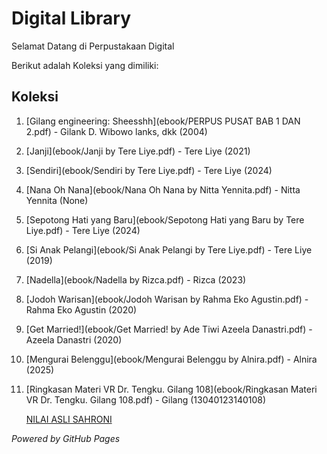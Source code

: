 # Digital Library

Selamat Datang di Perpustakaan Digital

Berikut adalah Koleksi yang dimiliki:

## Koleksi
1. [Gilang engineering: Sheesshh](ebook/PERPUS PUSAT BAB 1 DAN 2.pdf) - Gilank D. Wibowo lanks, dkk (2004)
2. [Janji](ebook/Janji by Tere Liye.pdf) - Tere Liye (2021)
3. [Sendiri](ebook/Sendiri by Tere Liye.pdf) - Tere Liye (2024)
4. [Nana Oh Nana](ebook/Nana Oh Nana by Nitta Yennita.pdf) - Nitta Yennita (None)
5. [Sepotong Hati yang Baru](ebook/Sepotong Hati yang Baru by Tere Liye.pdf) - Tere Liye (2024)
6. [Si Anak Pelangi](ebook/Si Anak Pelangi by Tere Liye.pdf) - Tere Liye (2019)
7. [Nadella](ebook/Nadella by Rizca.pdf) - Rizca (2023)
8. [Jodoh Warisan](ebook/Jodoh Warisan by Rahma Eko Agustin.pdf) - Rahma Eko Agustin (2020)
9. [Get Married!](ebook/Get Married! by Ade Tiwi Azeela Danastri.pdf) - Azeela Danastri (2020)
10. [Mengurai Belenggu](ebook/Mengurai Belenggu by Alnira.pdf) - Alnira (2025)
11. [Ringkasan Materi VR Dr. Tengku. Gilang 108](ebook/Ringkasan Materi VR Dr. Tengku. Gilang 108.pdf) - Gilang (13040123140108)

    [NILAI ASLI SAHRONI](webti/hal1.html)
    
   *Powered by GitHub Pages*
